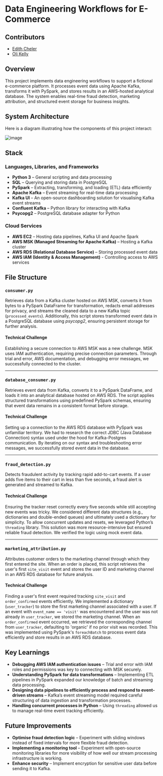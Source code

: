 # Data Engineering Workflows for E-Commerce

## Contributors

- [Edith Cheler](https://github.com/edithche)
- [Oli Kelly](https://github.com/olikelly00)

## Overview

This project implements data engineering workflows to support a fictional e-commerce platform. It processes event data using Apache Kafka, transforms it with PySpark, and stores results in an AWS-hosted analytical database. The system enables real-time fraud detection, marketing attribution, and structured event storage for business insights.

## System Architecture

Here is a diagram illustrating how the components of this project interact:

![image](https://github.com/user-attachments/assets/fdfc8c01-9be8-405e-876e-6b22de1c0077)

## Stack

### Languages, Libraries, and Frameworks

- **Python 3** – General scripting and data processing
- **SQL** – Querying and storing data in PostgreSQL
- **PySpark** – Extracting, transforming, and loading (ETL) data efficiently
- **Apache Kafka** – Event streaming for real-time data processing
- **Kafka UI** – An open-source dashboarding solution for visualising Kafka event streams
- **Confluent Kafka** – Python library for interacting with Kafka
- **Psycopg2** – PostgreSQL database adapter for Python

### Cloud Services

- **AWS EC2** – Hosting data pipelines, Kafka UI and Apache Spark
- **AWS MSK (Managed Streaming for Apache Kafka)** – Hosting a Kafka cluster
- **AWS RDS (Relational Database Service)** – Storing processed event data
- **AWS IAM (Identity & Access Management)** - Controlling access to AWS services

## File Structure

### `consumer.py`

Retrieves data from a Kafka cluster hosted on AWS MSK, converts it from bytes to a PySpark DataFrame for transformation, redacts email addresses for privacy, and streams the cleaned data to a new Kafka topic (`processed_events`).
Additionally, this script stores transformed event data in a PostgreSQL database using *psycopg2*, ensuring persistent storage for further analysis.

#### Technical Challenge

Establishing a secure connection to AWS MSK was a new challenge. MSK uses IAM authentication, requiring precise connection parameters. Through trial and error, AWS documentation, and debugging error messages, we successfully connected to the cluster.

---

### `database_consumer.py`

Retrieves event data from Kafka, converts it to a PySpark DataFrame, and loads it into an analytical database hosted on AWS RDS. The script applies structured transformations using predefined PySpark schemas, ensuring that event data remains in a consistent format before storage.

#### Technical Challenge

Setting up a connection to the AWS RDS database with PySpark was unfamiliar territory. We had to research the correct JDBC (Java Database Connection) syntax used under the hood for Kafka-Postgres communication. By iterating on our syntax and troubleshooting error messages, we successfully stored event data in the database.

---

### `fraud_detection.py`

Detects fraudulent activity by tracking rapid add-to-cart events. If a user adds five items to their cart in less than five seconds, a fraud alert is generated and streamed to Kafka.

#### Technical Challenge

Ensuring the tracker reset correctly every five seconds while still accepting new events was tricky. We considered different data structures (e.g., dictionaries and double-ended queues) and ultimately used a dictionary for simplicity. To allow concurrent updates and resets, we leveraged Python’s `threading` library. This solution was more resource-intensive but ensured reliable fraud detection. We verified the logic using mock event data.

---

### `marketing_attribution.py`

Attributes customer orders to the marketing channel through which they first entered the site. When an order is placed, this script retrieves the user's first `site_visit` event and stores the user ID and marketing channel in an AWS RDS database for future analysis.

#### Technical Challenge

Finding a user's first event required tracking `site_visit` and `order_confirmed` events efficiently. We implemented a dictionary (`user_tracker`) to store the first marketing channel associated with a user. If an event with `event_name == 'visit'` was encountered and the user was not already in `user_tracker`, we stored the marketing channel. When an `order_confirmed` event occurred, we retrieved the corresponding channel from `user_tracker`, defaulting to 'organic' if no prior visit was recorded. This was implemented using PySpark's `foreachBatch` to process event data efficiently and store results in an AWS RDS database.

## Key Learnings

- **Debugging AWS IAM authentication issues** – Trial and error with IAM roles and permissions was key to connecting with MSK securely.
- **Understanding PySpark for data transformations** – Implementing ETL pipelines in PySpark expanded our knowledge of batch and streaming data processing.
- **Designing data pipelines to efficiently process and respond to event-driven streams** – Kafka’s event streaming model required careful structuring of data ingestion and transformation processes.
- **Handling concurrent processes in Python** – Using `threading` allowed us to manage real-time event tracking efficiently.

## Future Improvements

- **Optimise fraud detection logic** – Experiment with sliding windows instead of fixed intervals for more flexible fraud detection.
- **Implementing a monitoring tool** – Experiment with open-source monitoring libraries for more visibility of how well our stream processing infrastructure is working.
- **Enhance security** – Implement encryption for sensitive user data before sending it to Kafka.
